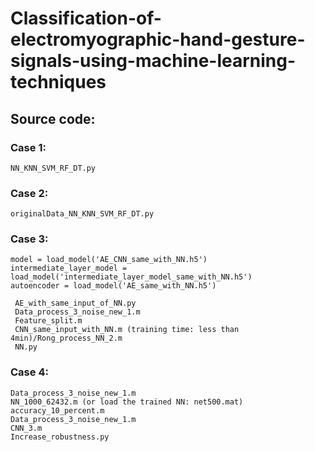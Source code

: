 # Classification-of-electromyographic-hand-gesture-signals-using-machine-learning-techniques

## Source code:
### Case 1: 
```NN_KNN_SVM_RF_DT.py```
### Case 2:
```originalData_NN_KNN_SVM_RF_DT.py```
### Case 3:
```
model = load_model('AE_CNN_same_with_NN.h5') 
intermediate_layer_model = load_model('intermediate_layer_model_same_with_NN.h5') 
autoencoder = load_model('AE_same_with_NN.h5') 
```
```
 AE_with_same_input_of_NN.py
 Data_process_3_noise_new_1.m 
 Feature_split.m
 CNN_same_input_with_NN.m (training time: less than 4min)/Rong_process_NN_2.m 
 NN.py 
```
### Case 4:
```
Data_process_3_noise_new_1.m
NN_1000_62432.m (or load the trained NN: net500.mat) 
accuracy_10_percent.m 
Data_process_3_noise_new_1.m 
CNN_3.m 
Increase_robustness.py 
```

